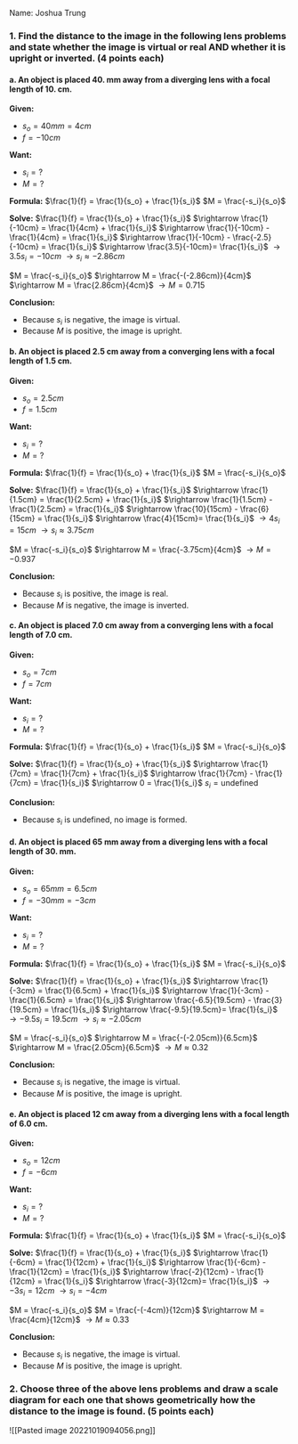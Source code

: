 Name: Joshua Trung
### 1. Find the distance to the image in the following lens problems and state whether the image is virtual or real AND whether it is upright or inverted. (4 points each)

#### a. An object is placed 40. mm away from a diverging lens with a focal length of 10. cm.
**Given:**
- $s_o = 40mm = 4cm$
- $f = -10cm$

**Want:**
- $s_i = ?$
- $M = ?$

**Formula:**
$\frac{1}{f} = \frac{1}{s_o} + \frac{1}{s_i}$
$M = \frac{-s_i}{s_o}$

**Solve:**
$\frac{1}{f} = \frac{1}{s_o} + \frac{1}{s_i}$
$\rightarrow \frac{1}{-10cm} = \frac{1}{4cm} + \frac{1}{s_i}$
$\rightarrow \frac{1}{-10cm} -  \frac{1}{4cm} = \frac{1}{s_i}$
$\rightarrow \frac{1}{-10cm} -  \frac{-2.5}{-10cm} = \frac{1}{s_i}$
$\rightarrow \frac{3.5}{-10cm}= \frac{1}{s_i}$
$\rightarrow 3.5s_i = -10cm$
$\rightarrow s_i \approx -2.86cm$

$M = \frac{-s_i}{s_o}$
$\rightarrow M = \frac{-(-2.86cm)}{4cm}$
$\rightarrow M = \frac{2.86cm}{4cm}$
$\rightarrow M = 0.715$

**Conclusion:**
- Because $s_i$ is negative, the image is virtual.
- Because $M$ is positive, the image is upright.

#### b. An object is placed 2.5 cm away from a converging lens with a focal length of 1.5 cm.
**Given:**
- $s_o = 2.5cm$
- $f = 1.5cm$

**Want:**
- $s_i = ?$
- $M = ?$

**Formula:**
$\frac{1}{f} = \frac{1}{s_o} + \frac{1}{s_i}$
$M = \frac{-s_i}{s_o}$

**Solve:**
$\frac{1}{f} = \frac{1}{s_o} + \frac{1}{s_i}$
$\rightarrow \frac{1}{1.5cm} = \frac{1}{2.5cm} + \frac{1}{s_i}$
$\rightarrow \frac{1}{1.5cm} -  \frac{1}{2.5cm} = \frac{1}{s_i}$
$\rightarrow \frac{10}{15cm} -  \frac{6}{15cm} = \frac{1}{s_i}$
$\rightarrow \frac{4}{15cm}= \frac{1}{s_i}$
$\rightarrow 4s_i = 15cm$
$\rightarrow s_i \approx 3.75cm$

$M = \frac{-s_i}{s_o}$
$\rightarrow M = \frac{-3.75cm}{4cm}$
$\rightarrow M = -0.937$

**Conclusion:**
- Because $s_i$ is positive, the image is real.
- Because $M$ is negative, the image is inverted.

#### c. An object is placed 7.0 cm away from a converging lens with a focal length of 7.0 cm.
**Given:**
- $s_o = 7cm$
- $f = 7cm$

**Want:**
- $s_i = ?$
- $M = ?$

**Formula:**
$\frac{1}{f} = \frac{1}{s_o} + \frac{1}{s_i}$
$M = \frac{-s_i}{s_o}$

**Solve:**
$\frac{1}{f} = \frac{1}{s_o} + \frac{1}{s_i}$
$\rightarrow \frac{1}{7cm} = \frac{1}{7cm} + \frac{1}{s_i}$
$\rightarrow \frac{1}{7cm} -  \frac{1}{7cm} = \frac{1}{s_i}$
$\rightarrow 0 = \frac{1}{s_i}$
$s_i = \text{undefined}$

**Conclusion:**
- Because $s_i$ is undefined, no image is formed.

#### d. An object is placed 65 mm away from a diverging lens with a focal length of 30. mm.
**Given:**
- $s_o = 65mm = 6.5cm$
- $f = -30mm = -3cm$

**Want:**
- $s_i = ?$
- $M = ?$

**Formula:**
$\frac{1}{f} = \frac{1}{s_o} + \frac{1}{s_i}$
$M = \frac{-s_i}{s_o}$

**Solve:**
$\frac{1}{f} = \frac{1}{s_o} + \frac{1}{s_i}$
$\rightarrow \frac{1}{-3cm} = \frac{1}{6.5cm} + \frac{1}{s_i}$
$\rightarrow \frac{1}{-3cm} -  \frac{1}{6.5cm} = \frac{1}{s_i}$
$\rightarrow \frac{-6.5}{19.5cm} -  \frac{3}{19.5cm} = \frac{1}{s_i}$
$\rightarrow \frac{-9.5}{19.5cm}= \frac{1}{s_i}$
$\rightarrow -9.5s_i = 19.5cm$
$\rightarrow s_i \approx -2.05cm$

$M = \frac{-s_i}{s_o}$
$\rightarrow M = \frac{-(-2.05cm)}{6.5cm}$
$\rightarrow M = \frac{2.05cm}{6.5cm}$
$\rightarrow M \approx 0.32$

**Conclusion:**
- Because $s_i$ is negative, the image is virtual.
- Because $M$ is positive, the image is upright.

#### e. An object is placed 12 cm away from a diverging lens with a focal length of 6.0 cm.
**Given:**
- $s_o = 12cm$
- $f = -6cm$

**Want:**
- $s_i = ?$
- $M = ?$

**Formula:**
$\frac{1}{f} = \frac{1}{s_o} + \frac{1}{s_i}$
$M = \frac{-s_i}{s_o}$

**Solve:**
$\frac{1}{f} = \frac{1}{s_o} + \frac{1}{s_i}$
$\rightarrow \frac{1}{-6cm} = \frac{1}{12cm} + \frac{1}{s_i}$
$\rightarrow \frac{1}{-6cm} -  \frac{1}{12cm} = \frac{1}{s_i}$
$\rightarrow \frac{-2}{12cm} -  \frac{1}{12cm} = \frac{1}{s_i}$
$\rightarrow \frac{-3}{12cm}= \frac{1}{s_i}$
$\rightarrow -3s_i = 12cm$
$\rightarrow s_i = -4cm$

$M = \frac{-s_i}{s_o}$
$M = \frac{-(-4cm)}{12cm}$
$\rightarrow M = \frac{4cm}{12cm}$
$\rightarrow M \approx 0.33$

**Conclusion:**
- Because $s_i$ is negative, the image is virtual.
- Because $M$ is positive, the image is upright.

### 2. Choose three of the above lens problems and draw a scale diagram for each one that shows geometrically how the distance to the image is found. (5 points each)
![[Pasted image 20221019094056.png]]


